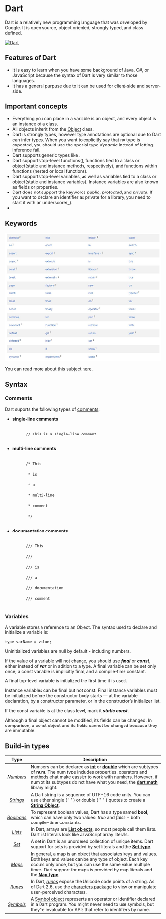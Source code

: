 # Dart 

Dart is a relatively new programming language that was developed by Google. It is open source, object oriented, strongly typed, and class defined.

[![Dart](https://dart.dev/assets/dash/2x/paint-your-ui.png)](https://dart.dev/)

## Features of Dart

- It is easy to learn when you have some background of Java, C#, or JavaScript because the syntax of Dart is very similar to those languages.
- It has a general purpuse due to it can be used for client-side and server-side. 

## Important concepts

- Everything you can place in a variable is an object, and every object is an instance of a class. 
- All objects inherit from the [Object](https://api.dart.dev/stable/2.10.4/dart-core/Object-class.html) class.
- Dart is strongly types, however type annotations are optional due to Dart can infer types. When you want to explicitly say that no type is expected, you should use the special type *dynamic*  instead of letting inference fail.
- Dart supports generic types like <T>.
- Dart supports top-level functions(), functions tied to a class or object(static and instance methods, respectively), and functions within functions (nested or local functions).
- Dart supports top-level variables, as well as variables tied to a class or object(static and instance variables). Instance variables are also known as fields or properties.
- Dart does not support the keywords *public*, *protected*, and *private*. If you want to declare an identifier as private for a library, you need to start it with an underscore(_).
- 

## Keywords

![keywords in Dart](images/keywords.jpg)

You can read more about this subject [here](https://dart.dev/guides/language/language-tour#keywords).

## Syntax

### Comments 

Dart suports the following types of [comments](https://dart.dev/guides/language/language-tour#comments):
- **single-line comments** 

    <code>
        // This is a single-line comment
    </code>

- **multi-line comments**

    <code>
        /* This <br/>
         * is  <br/>
         * a <br/>
         * multi-line <br/>
         * comment <br/>
         */ 
    </code>

- **documentation comments**

    <code>
        /// This <br/>
        /// <br/>
        /// is <br/>
        /// a <br/>
        /// documentation <br/>
        /// comment 
    </code>

### Variables

A variable stores a reference to an Object. 
The syntax used to declare and initialize a variable is:

    type varName = value;

Uninitialized variables are null by default - including numbers.

If the value of a variable will not change, you should use ***final*** or ***const***, either instead of ***var*** or in adition to a type. A final variable can be set only once; a const variable is implicitly final, and a compile-time constant. 

A final top-level variable is initialized the first time it is used.

Instance variables can be final but not const. Final instance variables must be initialized before the constructor body starts — at the variable declaration, by a constructor parameter, or in the constructor’s initializer list.

If the const variable is at the class level, mark it ***static const***.

Although a final object cannot be modified, its fields can be changed. In comparison, a const object and its fields cannot be changed because they are immutable.

## Build-in types

| Type | Description |
|:----:|-------------|
|[*Numbers*](https://dart.dev/guides/language/language-tour#numbers)|  Numbers can be declared as [**int**](https://api.dart.dev/stable/2.10.4/dart-core/int-class.html) or [**double**](https://api.dart.dev/stable/2.10.4/dart-core/double-class.html) which are subtypes of [**num**](https://api.dart.dev/stable/2.10.4/dart-core/num-class.html). The num type includes properties, operators and methods ehat make eassier to work with numbers. However, if num ot its subtypes do not have what you need, the [**dart:math**](https://api.dart.dev/stable/2.10.4/dart-math/dart-math-library.html) library might.|
|[*Strings*](https://dart.dev/guides/language/language-tour#strings)| A Dart string is a sequence of UTF-16 code units. You can use either single ( ' ' ) or double ( " " ) quotes to create a [**String Object**](https://api.flutter.dev/flutter/dart-core/String-class.html).|
|[*Booleans*](https://dart.dev/guides/language/language-tour#booleans)|To represent boolean values, Dart has a type named **bool**, which can have only two values: *true* and *false* - both compile-time constants.|
|[*Lists*](https://dart.dev/guides/language/language-tour#lists)|In Dart, arrays are [**List objects**](https://api.dart.dev/stable/2.10.4/dart-core/List-class.html), so most people call them lists. Dart list literals look like JavaScript array literals.|
|[*Set*](https://dart.dev/guides/language/language-tour#sets)|A set in Dart is an unordered collection of unique items. Dart support for sets is provided by set literals and the [**Set type**](https://api.dart.dev/stable/2.10.4/dart-core/Set-class.html).|
|[*Maps*](https://dart.dev/guides/language/language-tour#maps)|In general, a map is an object that associates keys and values. Both keys and values can be any type of object. Each key occurs only once, but you can use the same value multiple times. Dart support for maps is provided by map literals and the [**Map type**](https://api.dart.dev/stable/2.10.4/dart-core/Map-class.html).|
|[*Runes*](https://dart.dev/guides/language/language-tour#runes-and-grapheme-clusters)|In Dart, [*runes*](https://api.dart.dev/stable/2.10.4/dart-core/Runes-class.html) expose the Unicode code points of a string. As of Dart 2.6, use the [characters package](https://pub.dev/packages/characters) to view or manipulate user-perceived characters.|
|[*Symbols*](https://dart.dev/guides/language/language-tour#symbols)|A [Symbol object](https://api.dart.dev/stable/2.10.4/dart-core/Symbol-class.html) represents an operator or identifier declared in a Dart program. You might never need to use symbols, but they’re invaluable for APIs that refer to identifiers by name.|

